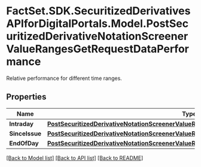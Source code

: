 # FactSet.SDK.SecuritizedDerivativesAPIforDigitalPortals.Model.PostSecuritizedDerivativeNotationScreenerValueRangesGetRequestDataPerformance
Relative performance for different time ranges.

## Properties

Name | Type | Description | Notes
------------ | ------------- | ------------- | -------------
**Intraday** | [**PostSecuritizedDerivativeNotationScreenerValueRangesGetRequestDataPerformanceIntraday**](PostSecuritizedDerivativeNotationScreenerValueRangesGetRequestDataPerformanceIntraday.md) |  | [optional] 
**SinceIssue** | [**PostSecuritizedDerivativeNotationScreenerValueRangesGetRequestDataPerformanceSinceIssue**](PostSecuritizedDerivativeNotationScreenerValueRangesGetRequestDataPerformanceSinceIssue.md) |  | [optional] 
**EndOfDay** | [**PostSecuritizedDerivativeNotationScreenerValueRangesGetRequestDataPerformanceEndOfDay**](PostSecuritizedDerivativeNotationScreenerValueRangesGetRequestDataPerformanceEndOfDay.md) |  | [optional] 

[[Back to Model list]](../README.md#documentation-for-models) [[Back to API list]](../README.md#documentation-for-api-endpoints) [[Back to README]](../README.md)

